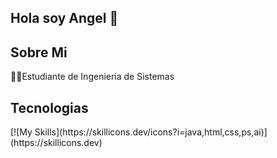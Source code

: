 ## Hola soy Angel 👋

<h2>Sobre Mi</h2>
👨‍🎓Estudiante de Ingenieria de Sistemas

<h2>Tecnologias</h2>
[![My Skills](https://skillicons.dev/icons?i=java,html,css,ps,ai)](https://skillicons.dev)


